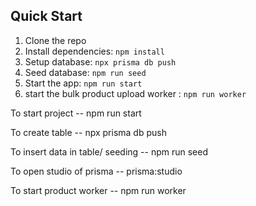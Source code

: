 ## Quick Start
1. Clone the repo
2. Install dependencies: `npm install`
3. Setup database: `npx prisma db push`
4. Seed database: `npm run seed`
5. Start the app: `npm run start`
6. start the bulk product upload worker : `npm run worker`


To start project 
-- npm run start

To create table 
-- npx prisma db push

To insert data in table/ seeding 
-- npm run seed

To open studio of prisma 
-- prisma:studio

To start product worker
-- npm run worker


